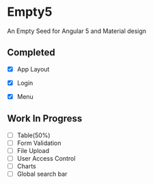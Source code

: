 # Empty5
An Empty Seed for Angular 5 and Material design

## Completed
- [X] App Layout 
- [X] Login
- [X] Menu


## Work In Progress
- [ ] Table(50%)
- [ ] Form Validation
- [ ] File Upload 
- [ ] User Access Control
- [ ] Charts
- [ ] Global search bar
